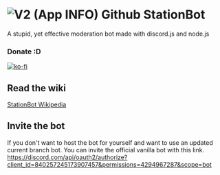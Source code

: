 # ![V2 (App INFO) Github](https://user-images.githubusercontent.com/81704775/118518156-d919d380-b705-11eb-9145-bb282e626d3a.png)  StationBot 
A stupid, yet effective moderation bot made with discord.js and node.js
### Donate :D
[![ko-fi](https://ko-fi.com/img/githubbutton_sm.svg)](https://ko-fi.com/M4M24QEPM)
## Read the wiki
[StationBot Wikipedia](https://github.com/stationaryStation/StationBot/wiki)

## Invite the bot
If you don't want to host the bot for yourself and want to use an updated current branch bot. You can invite the official vanilla bot with this link.
https://discord.com/api/oauth2/authorize?client_id=840257245173907457&permissions=4294967287&scope=bot
